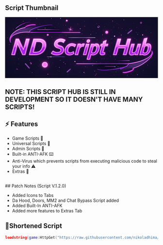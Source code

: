 ## Script Thumbnail
<img src="Assets/Screenshot_15.png" alt="ND Script Hub">

## NOTE: THIS SCRIPT HUB IS STILL IN DEVELOPMENT SO IT DOESN'T HAVE MANY SCRIPTS!

## ⚡ Features

- Game Scripts 📜
- Universal Scripts 📜
- Admin Scripts 📜
- Built-in ANTI-AFK ⌨️
- Anti-Virus which prevents scripts from executing malicious code to steal your info ⚠️
- Extras 👀
<br/>
## Patch Notes (Script V.1.2.0)

- Added Icons to Tabs
- Da Hood, Doors, MM2 and Chat Bypass Script added
- Added Built-In ANTI-AFK
- Added more features to Extras Tab

## 🔌Shortened Script
```lua
loadstring(game:HttpGet("https://raw.githubusercontent.com/nikoladhima/ND-SCRIPT-HUB/refs/heads/main/ROBLOX-ND-SCRIPT-HUB"))()
```
<br/>
